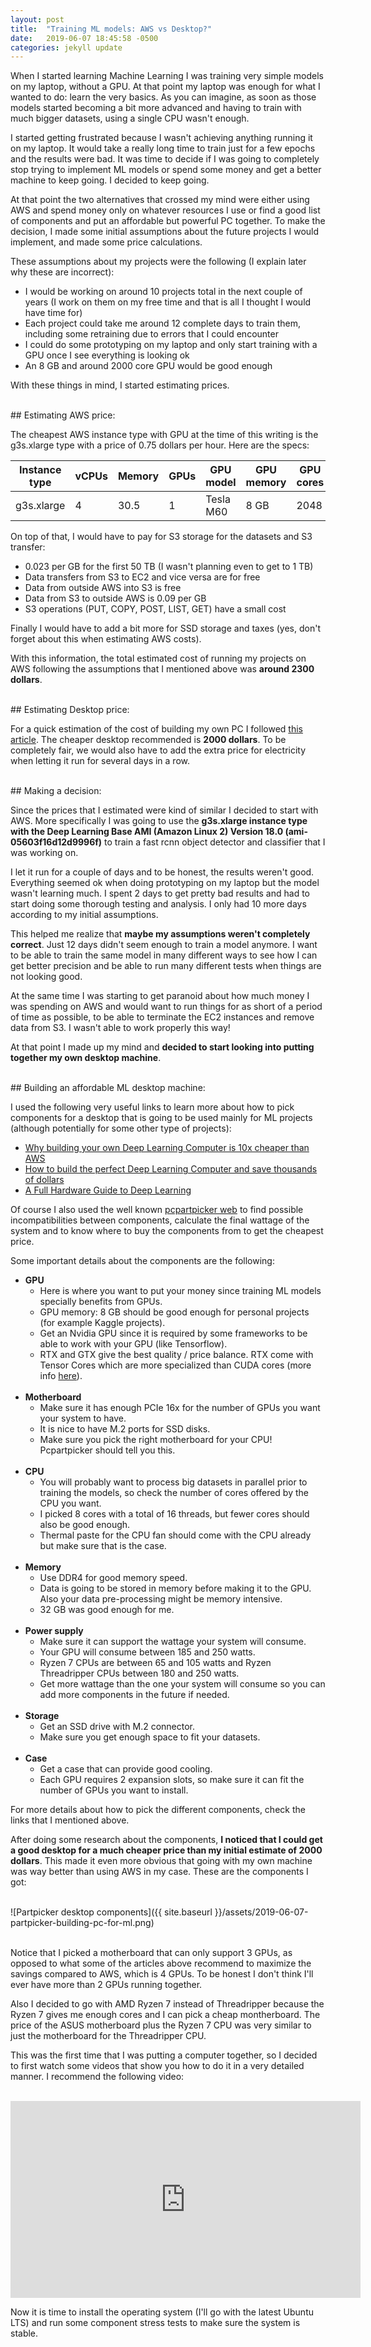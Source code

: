 ```yaml
---
layout: post
title:  "Training ML models: AWS vs Desktop?"
date:   2019-06-07 18:45:58 -0500
categories: jekyll update
---
```

When I started learning Machine Learning I was training very simple models on my laptop, without a GPU. At that point my laptop was enough
for what I wanted to do: learn the very basics. As you can imagine, as soon as those models started becoming a bit more advanced and
having to train with much bigger datasets, using a single CPU wasn't enough.

I started getting frustrated because I wasn't achieving anything running it on my laptop. It would take a really long time to train just for a
few epochs and the results were bad. It was time to decide if I was going to completely stop trying to implement ML models or spend some money
and get a better machine to keep going. I decided to keep going.

At that point the two alternatives that crossed my mind were either using AWS and spend money only on whatever resources I use or find a good
list of components and put an affordable but powerful PC together. To make the decision, I made some initial assumptions about the future projects
I would implement, and made some price calculations.

These assumptions about my projects were the following (I explain later why these are incorrect):

  - I would be working on around 10 projects total in the next couple of years (I work on them on my free time and that is all I thought I would have time for)
  - Each project could take me around 12 complete days to train them, including some retraining due to errors that I could encounter
  - I could do some prototyping on my laptop and only start training with a GPU once I see everything is looking ok
  - An 8 GB and around 2000 core GPU would be good enough

With these things in mind, I started estimating prices.

<br/>
## Estimating AWS price:

The cheapest AWS instance type with GPU at the time of this writing is the g3s.xlarge type with a price of 0.75 dollars per hour. Here are the specs:

| Instance type | vCPUs | Memory | GPUs | GPU model | GPU memory | GPU cores | Price
|-------|--------|---------|---------|---------|---------|---------|---------|
| g3s.xlarge | 4 | 30.5 | 1 | Tesla M60 | 8 GB | 2048 | $0.75 |

On top of that, I would have to pay for S3 storage for the datasets and S3 transfer:

  - 0.023 per GB for the first 50 TB (I wasn't planning even to get to 1 TB)
  - Data transfers from S3 to EC2 and vice versa are for free
  - Data from outside AWS into S3 is free
  - Data from S3 to outside AWS is 0.09 per GB
  - S3 operations (PUT, COPY, POST, LIST, GET) have a small cost

Finally I would have to add a bit more for SSD storage and taxes (yes, don't forget about this when estimating AWS costs).

With this information, the total estimated cost of running my projects on AWS following the assumptions that I mentioned above
was **around 2300 dollars**.

<br/>
## Estimating Desktop price:

For a quick estimation of the cost of building my own PC I followed [this article](https://medium.com/the-mission/how-to-build-the-perfect-deep-learning-computer-and-save-thousands-of-dollars-9ec3b2eb4ce2).
The cheaper desktop recommended is **2000 dollars**. To be completely fair, we would also have to add the extra price for electricity when letting it
run for several days in a row.

<br/>
## Making a decision:

Since the prices that I estimated were kind of similar I decided to start with AWS. More specifically I was going to use the **g3s.xlarge instance
type with the Deep Learning Base AMI (Amazon Linux 2) Version 18.0 (ami-05603f16d12d9996f)** to train a fast rcnn object detector and classifier that I
was working on.

I let it run for a couple of days and to be honest, the results weren't good. Everything seemed ok when doing prototyping on my laptop but the model
wasn't learning much. I spent 2 days to get pretty bad results and had to start doing some thorough testing and analysis. I only had 10 more days according
to my initial assumptions.

This helped me realize that **maybe my assumptions weren't completely correct**. Just 12 days didn't seem enough to train a model anymore. I want to be able to
train the same model in many different ways to see how I can get better precision and be able to run many different tests when things are not looking good.

At the same time I was starting to get paranoid about how much money I was spending on AWS and would want to run things for as short of a period of time
as possible, to be able to terminate the EC2 instances and remove data from S3. I wasn't able to work properly this way!

At that point I made up my mind and **decided to start looking into putting together my own desktop machine**.

<br/>
## Building an affordable ML desktop machine:

I used the following very useful links to learn more about how to pick components for a desktop that is going to be used mainly for ML projects (although
potentially for some other type of projects):

- [Why building your own Deep Learning Computer is 10x cheaper than AWS](https://medium.com/the-mission/why-building-your-own-deep-learning-computer-is-10x-cheaper-than-aws-b1c91b55ce8c)
- [How to build the perfect Deep Learning Computer and save thousands of dollars](https://medium.com/the-mission/how-to-build-the-perfect-deep-learning-computer-and-save-thousands-of-dollars-9ec3b2eb4ce2)
- [A Full Hardware Guide to Deep Learning](https://timdettmers.com/2018/12/16/deep-learning-hardware-guide/)

Of course I also used the well known [pcpartpicker web](https://pcpartpicker.com) to find possible incompatibilities between components, calculate the final wattage of the system and
to know where to buy the components from to get the cheapest price.

Some important details about the components are the following:

  - **GPU**
    * Here is where you want to put your money since training ML models specially benefits from GPUs.
    * GPU memory: 8 GB should be good enough for personal projects (for example Kaggle projects).
    * Get an Nvidia GPU since it is required by some frameworks to be able to work with your GPU (like Tensorflow).
    * RTX and GTX give the best quality / price balance. RTX come with Tensor Cores which are more specialized than CUDA cores (more info [here](https://devblogs.nvidia.com/programming-tensor-cores-cuda-9/)).
<br/><br/>
  - **Motherboard**
    * Make sure it has enough PCIe 16x for the number of GPUs you want your system to have.
    * It is nice to have M.2 ports for SSD disks.
    * Make sure you pick the right motherboard for your CPU! Pcpartpicker should tell you this.
<br/><br/>
  - **CPU**
    * You will probably want to process big datasets in parallel prior to training the models, so check the number of cores offered by the CPU you want.
    * I picked 8 cores with a total of 16 threads, but fewer cores should also be good enough.
    * Thermal paste for the CPU fan should come with the CPU already but make sure that is the case.
<br/><br/>
  - **Memory**
    * Use DDR4 for good memory speed.
    * Data is going to be stored in memory before making it to the GPU. Also your data pre-processing might be memory intensive.
    * 32 GB was good enough for me.
<br/><br/>
  - **Power supply**
    * Make sure it can support the wattage your system will consume.
    * Your GPU will consume between 185 and 250 watts.
    * Ryzen 7 CPUs are between 65 and 105 watts and Ryzen Threadripper CPUs between 180 and 250 watts.
    * Get more wattage than the one your system will consume so you can add more components in the future if needed.
<br/><br/>
  - **Storage**
    * Get an SSD drive with M.2 connector.
    * Make sure you get enough space to fit your datasets.
<br/><br/>
  - **Case**
    * Get a case that can provide good cooling.
    * Each GPU requires 2 expansion slots, so make sure it can fit the number of GPUs you want to install.

For more details about how to pick the different components, check the links that I mentioned above.

After doing some research about the components, **I noticed that I could get a good desktop for a much cheaper price than my initial estimate of
2000 dollars**. This made it even more obvious that going with my own machine was way better than using AWS in my case. These are the components I got:

<br/>
![Partpicker desktop components]({{ site.baseurl }}/assets/2019-06-07-partpicker-building-pc-for-ml.png)
<br/><br/>

Notice that I picked a motherboard that can only support 3 GPUs, as opposed to what some of the articles above recommend to maximize
the savings compared to AWS, which is 4 GPUs. To be honest I don't think I'll ever have more than 2 GPUs running together.

Also I decided to go with AMD Ryzen 7 instead of Threadripper because the Ryzen 7 gives me enough cores and I can pick a cheap montherboard. The
price of the ASUS motherboard plus the Ryzen 7 CPU was very similar to just the motherboard for the Threadripper CPU.

This was the first time that I was putting a computer together, so I decided to first watch some videos that show you how to do it in a very detailed manner. I
recommend the following video:

<br/>
<iframe width="560" height="315" src="https://www.youtube.com/embed/VIF43-0mDk4" frameborder="0" allow="accelerometer; autoplay; encrypted-media; gyroscope; picture-in-picture" allowfullscreen></iframe>
<br/>

Now it is time to install the operating system (I'll go with the latest Ubuntu LTS) and run some component stress tests to make sure the system is stable.